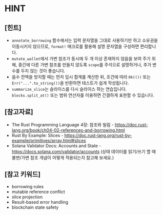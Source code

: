 # HINT

## [힌트]
- `annotate_borrowing` 함수에서는 입력 문자열을 그대로 사용하기만 하고 소유권을 이동시키지 않으므로, `format!` 매크로를 활용해 설명 문자열을 구성하면 편리합니다.
- `mutate_wallet`에서 가변 참조가 동시에 두 개 이상 존재하지 않음을 보여 주기 위해, 중간에 다른 가변 참조를 만들지 않도록 `scope`를 주석으로 설명하거나, 추가 변수를 두지 않는 것이 좋습니다.
- 음수 잔액을 방지할 때는 먼저 임시 합계를 계산한 뒤, 조건에 따라 `Ok(())` 또는 `Err("...".to_string())`을 반환하면 테스트가 쉽게 작성됩니다.
- `summarize_slice`는 슬라이스를 다시 슬라이스 하는 연습입니다. `blocks.split_at()` 또는 범위 연산자를 이용하면 간결하게 표현할 수 있습니다.

## [참고자료]
- The Rust Programming Language 4장: 참조와 빌림 - https://doc.rust-lang.org/book/ch04-02-references-and-borrowing.html
- Rust By Example: Slices - https://doc.rust-lang.org/rust-by-example/primitives/array.html#slices
- Solana Validator Docs: Accounts and State - https://docs.solana.com/validator/accounts (상태 데이터를 읽기/쓰기 할 때 불변/가변 참조 개념이 어떻게 적용되는지 참고해 보세요.)

## [참고 키워드]
- borrowing rules
- mutable reference conflict
- slice projection
- Result-based error handling
- blockchain state safety
